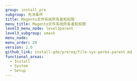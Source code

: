 ```yaml
---
group: install_pre
subgroup: 先决条件
title: Magento文件系统所有者和权限
menu_title: Magento文件系统所有者和权限
level3_menu_node: level3parent
level3_subgroup: umask
menu_node:
menu_order: 29
version: 2.0
github_link: install-gde/prereq/file-sys-perms-parent.md
functional_areas:
  - Install
  - System
  - Setup
---
```




